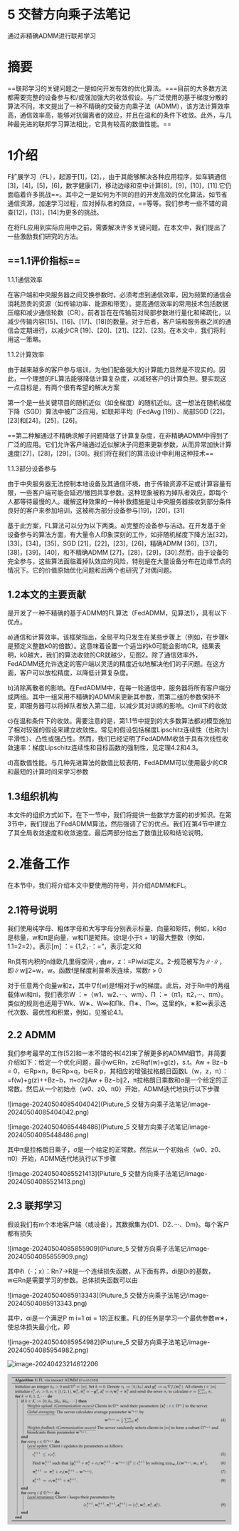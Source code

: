 # 5 交替方向乘子法笔记

通过非精确ADMM进行联邦学习

# 摘要

==联邦学习的关键问题之一是如何开发有效的优化算法。===目前的大多数方法都需要完整的设备参与和/或强加强大的收敛假设。与广泛使用的基于梯度分散的算法不同，本文提出了一种不精确的交替方向乘子法（ADMM），该方法计算效率高，通信效率高，能够对抗偏离者的效应，并且在温和的条件下收敛。此外，与几种最先进的联邦学习算法相比，它具有较高的数值性能。==

# 1介绍

F扩展学习（FL），起源于[1]，[2]，，由于其能够解决各种应用程序，如车辆通信[3]，[4]，[5]，[6]，数字健康[7]，移动边缘和空中计算[8]，[9]，[10]，[11].它仍面临着许多挑战==。其中之一是如何为不同的目的开发高效的优化算法，如节省通信资源，加速学习过程，应对掉队者的效应，==等等。我们参考一些不错的调查[12]，[13]，[14]为更多的挑战。

在将FL应用到实际应用中之前，需要解决许多关键问题。在本文中，我们提出了一些激励我们研究的方法。

## ==1.1评价指标==

1.1.1通信效率

在客户端和中央服务器之间交换参数时，必须考虑到通信效率，因为频繁的通信会消耗昂贵的资源（如传输功率、能源和带宽）。提高通信效率的常用技术包括数据压缩和减少通信轮数（CR）。前者旨在在传输前对局部参数进行量化和稀疏化，以减少传输内容[15]、[16]、[17]、[18]的数量。对于后者，客户端和服务器之间的通信会定期进行，以减少CR [19]、[20]、[21]、[22]、[23]。在本文中，我们将利用这一策略。

1.1.2计算效率

由于越来越多的客户参与培训，为他们配备强大的计算能力显然是不现实的。因此，一个理想的FL算法能够降低计算复杂度，以减轻客户的计算负担。要实现这一点目标是，有两个很有希望的解决方案

第一个是一些关键项目的随机近似（如全梯度）的随机近似。这一想法在随机梯度下降（SGD）算法中被广泛应用，如联邦平均（FedAvg [19]）、局部SGD [22]，[23]和[24]，[25]，[26]。

==第二种解通过不精确求解子问题降低了计算复杂度，在非精确ADMM中得到了广泛的应用。它们允许客户端通过近似解决子问题来更新参数，从而异常加快计算速度[27]，[28]，[29]，[30]。我们将在我们的算法设计中利用这种技术==

1.1.3部分设备参与

由于中央服务器无法控制本地设备及其通信环境，由于传输资源不足或计算容量有限，一些客户端可能会延迟/撤回共享参数。这种现象被称为掉队者效应，即每个人都等待最慢的人。缓解这种效果的一种补救措施是让中央服务器接收到部分条件良好的客户来参加培训，这被称为部分设备参与[19]，[20]，[31]

基于此方案，FL算法可以分为以下两类。a)完整的设备参与活动。在开发基于全设备参与的算法方面，有大量令人印象深刻的工作，如非随机梯度下降方法[32]，[33]，[34]，[35]，SGD [21]，[22]，[23]，[26]，精确ADMM [36]，[37]，[38]，[39]，[40]，和不精确ADMM [27]，[28]，[29]，[30].然而，由于设备的完全参与，这些算法面临着掉队效应的风险，特别是在大量设备分布在边缘节点的情况下。它的价值原始优化问题和后两个也研究了对偶问题。

## 1.2本文的主要贡献

是开发了一种不精确的基于ADMM的FL算法（FedADMM，见算法1），具有以下优点。

a)通信和计算效率。该框架指出，全局平均只发生在某些步骤上（例如，在步骤k是预定义整数k0的倍数）。这意味着设置一个适当的k0可能会影响CR。结果表明，k0越大，我们的算法收敛的CR就越少，见图2。除了通信效率外，FedADMM还允许选定的客户端以灵活的精度近似地解决他们的子问题。在这方面，客户可以放松精度，以降低计算复杂度。

b)消除离散者的影响。在FedADMM中，在每一轮通信中，服务器将所有客户端分成两组。其中一组采用不精确的ADMM来更新其参数，而第二组的参数保持不变，即服务器可以将掉队者放入第二组，以减少其对训练的影响。c)mil下的收敛

c)在温和条件下的收敛。需要注意的是，第1.1节中提到的大多数算法都对模型施加了相对较强的假设来建立收敛性。常见的假设包括梯度Lipschitz连续性（也称为l平滑性）、凸性或强凸性。然而，我们已经证明了FedADMM收敛于具有次线性收敛速率：梯度Lipschitz连续性和目标函数的强制性，见定理4.2和4.3。

d)高数值性能。与几种先进算法的数值比较表明，FedADMM可以使用最少的CR和最短的计算时间来学习参数

## 1.3组织机构

本文件的组织方式如下。在下一节中，我们将提供一些数学方面的初步知识。在第3节中，我们提出了FedADMM算法，然后强调了它的优点。我们在第4节中建立了其全局收敛速度和收敛速度。最后两部分给出了数值比较和结论说明。

# 2.准备工作

在本节中，我们将介绍本文中要使用的符号，并介绍ADMM和FL。

## 2.1符号说明

我们使用纯字母、粗体字母和大写字母分别表示标量、向量和矩阵，例如，k和σ是标量，w和π是向量，w和Π是矩阵。设t是小于t + 1的最大整数（例如，1.1=2=2）。表示[m] ：= {1,2，·：=”，表示定义和

Rn具有内积的n维欧几里得空间·，·由w，z：=Piwizi定义。2-规范被写为∥·∥，即∥w∥2=w，w。函数f是梯度利普希茨连续，常数r > 0

对于任意两个向量w和z，其中∇f(w)是f相对于w的梯度。此后，对于Rn中的两组载体wi和πi，我们表示W ：=（w1、w2、···、wm）、Π ：=（π1，π2，···、πm）。类似的规则也适用于Wk、W∗、W∞和Πk、Π∗、Π∞。这里的k，∗和∞表示迭代次数、最优性和积累，例如，见推论4.1。

## 2.2 ADMM

我们参考最早的工作[52]和一本不错的书[42]来了解更多的ADMM细节，并简要介绍如下：给定一个优化问题，最小w∈Rn，z∈Rqf(w)+g(z)，s.t。Aw + Bz−b = 0，∈Rp×n，B∈Rp×q，b∈R p，其相应的增强拉格朗日函数L（w，z，π）：=f(w)+g(z)++Bz−b，π+σ2∥Aw + Bz−b∥2，π拉格朗日乘数和σ是一个给定的正常数。然后从一个初始点（w0、z0、π0）开始，ADMM迭代地执行以下步骤

![image-20240504085404042](Piuture_5 交替方向乘子法笔记/image-20240504085404042.png)

![image-20240504085448486](Piuture_5 交替方向乘子法笔记/image-20240504085448486.png)

其中π是拉格朗日乘子，σ是一个给定的正常数。然后从一个初始点（w0、z0、π0）开始，ADMM迭代地执行以下步骤

![image-20240504085521413](Piuture_5 交替方向乘子法笔记/image-20240504085521413.png)

## 2.3 联邦学习

假设我们有m个本地客户端（或设备），其数据集为{D1、D2、···、Dm}。每个客户都有损失

![image-20240504085855909](Piuture_5 交替方向乘子法笔记/image-20240504085855909.png)

其中ℓi（·；x）：Rn7→R是一个连续损失函数，从下面有界，di是Di的基数，w∈Rn是需要学习的参数。总体损失函数可以由

![image-20240504085913343](Piuture_5 交替方向乘子法笔记/image-20240504085913343.png)

其中，αi是一个满足P m i=1 αi = 1的正权重。FL的任务是学习一个最优参数w∗，使总体损失最小化，即

![image-20240504085954982](Piuture_5 交替方向乘子法笔记/image-20240504085954982.png)

![image-20240423214612206](file://D:/%E6%A1%8C%E9%9D%A2/github/%E5%AD%A6%E4%B9%A0%E8%AE%B0%E5%BD%95/%E8%81%94%E9%82%A6%E5%AD%A6%E4%B9%A0%E7%AC%94%E8%AE%B0%E9%98%85%E8%AF%BB/0%20%E5%90%84%E4%BC%98%E5%8C%96%E7%AE%97%E6%B3%95%E6%B1%87%E6%80%BB/Piuture_0%20%E5%90%84%E4%BC%98%E5%8C%96%E7%AE%97%E6%B3%95%E7%9A%84%E8%81%94%E9%82%A6%E5%AD%A6%E4%B9%A0/image-20240423214612206.png?lastModify=1714784955)

<img src="Piuture_5 交替方向乘子法笔记/image-20240504091355237.png" alt="image-20240504091355237" style="zoom: 80%;" />